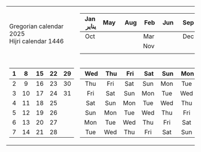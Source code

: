 <table>
<tr><td>
Gregorian calendar 2025 <br>
Hijri calendar 1446

</td><td>
  
|&nbsp;Jan&nbsp;<br>&nbsp;يناير|May&nbsp;|&nbsp;Aug|&nbsp;Feb|&nbsp;Jun&nbsp;|&nbsp;Sep&nbsp;|&nbsp;Apr&nbsp;|
|:---:|:---:|:---:|:---:|:---:|:---:|:---:|
|Oct|   |   |Mar|   |Dec|Jul|
|   |   |   |Nov|   |   |   |
|   |   |   |   |   |   |   |


</td></tr>

<tr><td>

|1|8|15|22|29|
|:---:|:---:|:---:|:---:|:---:|
|2|9|16|23|30|
|3|10|17|24|31|
|4|11|18|25|  |
|5|12|19|26|  |
|6|13|20|27|  |
|7|14|21|28|  |

</td><td>

|&nbsp;Wed|&nbsp;Thu|&nbsp;Fri|&nbsp;Sat|&nbsp;Sun|&nbsp;Mon|&nbsp;Tue|
|:---:|:---:|:---:|:---:|:---:|:---:|:---:|
|Thu|Fri|Sat|Sun|Mon|Tue|Wed|
|Fri|Sat|Sun|Mon|Tue|Wed|Thu|
|Sat|Sun|Mon|Tue|Wed|Thu|Fri|
|Sun|Mon|Tue|Wed|Thu|Fri|Sat|
|Mon|Tue|Wed|Thu|Fri|Sat|Sun|
|Tue|Wed|Thu|Fri|Sat|Sun|Mon|

</td></tr> </table>
